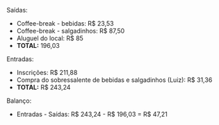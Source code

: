 Saídas:
  * Coffee-break - bebidas: R$ 23,53
  * Coffee-break - salgadinhos: R$ 87,50
  * Aluguel do local: R$ 85
  * **TOTAL:** 196,03

Entradas:
  * Inscrições: R$ 211,88
  * Compra do sobressalente de bebidas e salgadinhos (Luiz): R$ 31,36
  * **TOTAL:** R$ 243,24

Balanço:
  * Entradas - Saídas: R$ 243,24 - R$ 196,03 = R$ 47,21

